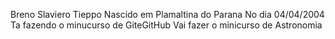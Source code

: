 

Breno Slaviero Tieppo
Nascido em Plamaltina do Parana 
No dia 04/04/2004
Ta fazendo o minucurso de GiteGitHub
Vai fazer o minicurso de Astronomia


